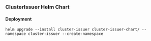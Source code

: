 ### ClusterIssuer Helm Chart

#### Deployment

```shell
helm upgrade --install cluster-issuer cluster-issuer-chart/ --namespace cluster-issuer --create-namespace
```